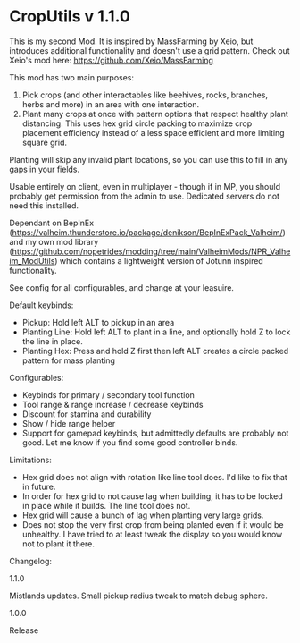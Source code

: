 # CropUtils v 1.1.0

This is my second Mod. It is inspired by MassFarming by Xeio, but introduces additional functionality and doesn't use a grid pattern. 
Check out Xeio's mod here: https://github.com/Xeio/MassFarming

This mod has two main purposes:
1) Pick crops (and other interactables like beehives, rocks, branches, herbs and more) in an area with one interaction.
2) Plant many crops at once with pattern options that respect healthy plant distancing.
This uses hex grid circle packing to maximize crop placement efficiency instead of a less space efficient and more limiting square grid.

Planting will skip any invalid plant locations, so you can use this to fill in any gaps in your fields.

Usable entirely on client, even in multiplayer - though if in MP, you should probably get permission from the admin to use.
Dedicated servers do not need this installed.

Dependant on BepInEx (https://valheim.thunderstore.io/package/denikson/BepInExPack_Valheim/) and my own mod library (https://github.com/nopetrides/modding/tree/main/ValheimMods/NPR_Valheim_ModUtils) which contains a lightweight version of Jotunn inspired functionality.

See config for all configurables, and change at your leasuire.

Default keybinds:
  - Pickup: Hold left ALT to pickup in an area 
  - Planting Line: Hold left ALT to plant in a line, and optionally hold Z to lock the line in place.
  - Planting Hex: Press and hold Z first then left ALT creates a circle packed pattern for mass planting

Configurables:
- Keybinds for primary / secondary tool function
- Tool range & range increase / decrease keybinds
- Discount for stamina and durability
- Show / hide range helper
- Support for gamepad keybinds, but admittedly defaults are probably not good. Let me know if you find some good controller binds.

Limitations:
- Hex grid does not align with rotation like line tool does. I'd like to fix that in future.
- In order for hex grid to not cause lag when building, it has to be locked in place while it builds. The line tool does not.
- Hex grid will cause a bunch of lag when planting very large grids.
- Does not stop the very first crop from being planted even if it would be unhealthy. I have tried to at least tweak the display so you would know not to plant it there.

Changelog:

1.1.0

Mistlands updates. Small pickup radius tweak to match debug sphere.

1.0.0

Release
